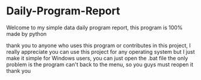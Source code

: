 # Daily-Program-Report
Welcome to my simple data daily program report, this program is 100% made by python

thank you to anyone who uses this program or contributes in this project, I really appreciate
you can use this project for any operating system
but I just make it simple for Windows users, you can just open the .bat file
the only problem is the program can't back to the menu, so you guys must reopen it
thank you
